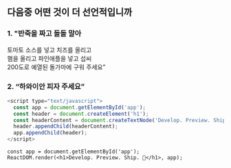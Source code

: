 ## 다음중 어떤 것이 더 선언적입니까

### 1. "반죽을 짜고 돌돌 말아  
토마토 소스를 넣고 치즈를 올리고  
햄을 올리고 파인애플을 넣고 섭씨  
200도로 예열된 돌가마에 구워 주세요”  

### 2. “하와이안 피자 주세요” 

```JavaScript
<script type="text/javascript">
  const app = document.getElementById('app');
  const header = document.createElement('h1');
  const headerContent = document.createTextNode('Develop. Preview. Ship. 🚀');
  header.appendChild(headerContent);
  app.appendChild(header);
</script>
```

```JSX 
const app = document.getElementById('app');
ReactDOM.render(<h1>Develop. Preview. Ship. 🚀</h1>, app);
```